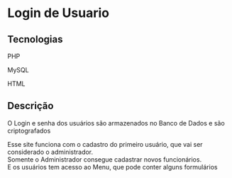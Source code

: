 # Login de Usuario

## Tecnologias
<p> PHP </p>
<p>MySQL</p>
<p>HTML</p>

## Descrição

<p>O Login e senha dos usuários são armazenados no Banco de Dados e são criptografados</p>

<p> Esse site funciona com o cadastro do primeiro usuário, que vai ser considerado o administrador. <br> 
Somente o Administrador consegue cadastrar novos funcionários. <br>
E os usuários tem acesso ao Menu, que pode conter alguns formulários </p>
